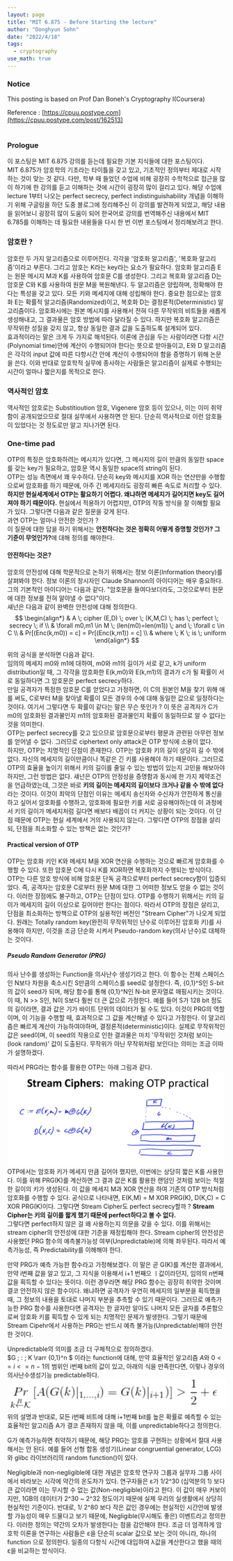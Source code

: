 ```yaml
---
layout: page
title: "MIT 6.875 - Before Starting the lecture"
author: "Donghyun Sohn"
date: "2022/4/18"
tags:
  - cryptography
use_math: true
---
```


### Notice

This posting is based on Prof Dan Boneh's Cryptography I(Coursera) <br>

Reference : [https://cpuu.postype.com](https://cpuu.postype.com/post/162513) 
  <br><br>
  
### Prologue
이 포스팅은 MIT 6.875 강의를 듣는데 필요한 기본 지식들에 대한 포스팅이다. <br>
MIT 6.875가 암호학의 기초라는 타이틀을 갖고 있고, 기초적인 정의부터 제대로 시작하는 것이 맞는 것 같다. 다만, 학부 때 들었던 수업에 비해 굉장히 수학적으로 접근을 많이 하기에 한 강의를 듣고 이해하는 것에 시간이 굉장히 많이 걸리고 있다. 해당 수업에 lecture 1부터 나오는 perfect secrecy, perfect indistinguishability 개념을 이해하기 위해 구글링을 하던 도중 블로그에 정리해주신 이 강의를 발견하게 되었고, 해당 내용을 읽어보니 굉장히 많이 도움이 되어 한국어로 강의를 번역해주신 내용에서 MIT 6.785를 이해하는 데 필요한 내용들을 다시 한 번 이번 포스팅에서 정리해보려고 한다. <br> 

### 암호란 ? 
암호란 두 가지 알고리즘으로 이루어진다. 각각을 '암호화 알고리즘', '복호화 알고리즘'이라고 부른다. 그리고 암호는 K라는 key라는 요소가 필요하다. 암호화 알고리즘 E는 원문 메시지 M과 K를 사용하여 암호문 C를 생성한다. 그리고 복호화 알고리즘 D는 암호문 C와 K를 사용하여 원문 M을 복원해낸다. 두 알고리즘은 양립하며, 정확해야 한다는 특성을 갖고 있다. 모든 키와 메세지에 대해 성립해야 한다. 중요한 점으로는 암호화 E는 확률적 알고리즘(Randomized)이고, 복호화 D는 결정론적(Deterministic) 알고리즘이다. 암호화시에는 원본 메시지를 사용해서 전혀 다른 무작위의 비트들을 새롭게 생성해내고, 그 결과물은 암호 방법에 따라 달라질 수 있다. 하지만 복호화 알고리즘은 무작위한 성질을 갖지 않고, 항상 동일한 결과 값을 도출하도록 설계되어 있다. <br>
효과적이라는 말은 크게 두 가지로 해석된다. 이론에 관심을 두는 사람이라면 다항 시간(Polynomial time)안에 계산이 수행되어야 한다는 뜻으로 받아들이고, E와 D 알고리즘은 각각의 input 값에 따른 다항시간 안에 계산이 수행되어야 함을 증명하기 위해 논문을 쓴다. 이와 반대로 암호학적 실무에 종사하는 사람들은 알고리즘이 실제로 수행되는 시간이 얼마나 짧은지를 목적으로 한다. <br>

### 역사적인 암호
역사적인 암호로는 Substitioution 암호, Vigenere 암호 등이 있으나, 이는 이미 취약함이 공개되었으므로 절대 실무에서 사용하면 안 된다. 단순히 역사적으로 이런 암호들이 있었다는 것 정도로만 알고 지나가면 된다. 

### One-time pad
OTP의 특징은 암호화하려는 메시지가 있다면, 그 메시지의 길이 만큼의 동일한 space를 갖는 key가 필요하고, 암호문 역시 동일한 space의 string이 된다. <br>
OTP는 성능 측면에서 꽤 우수하다. 단순히 key와 메시지를 XOR 하는 연산만을 수행함으로써 암호화를 하기 때문에, 아주 긴 메세지라도 굉장히 빠른 속도로 처리할 수 있다. <br>
<b>하지만 현실세계에서 OTP는 활요하기 어렵다. 왜냐하면 메세지가 길어지면 key도 길어져야 하기 때문이다.</b>
현실에서 적용하기 어렵지만, OTP의 작동 방식을 잘 이해할 필요가 있다. 그렇다면 다음과 같은 질문을 갖게 된다. <br>
과연 OTP는 얼마나 안전한 것인가 ? <br>
이 질문에 대한 답을 하기 위해서는 <b>안전하다는 것은 정확히 어떻게 증명할 것인가? 그 기준이 무엇인가?</b>에 대해 정의를 해야한다.<br>

#### 안전하다는 것은?
암호의 안전성에 대해 학문적으로 논하기 위해서는 정보 이론(Information theory)를 살펴봐야 한다. 정보 이론의 창시자인 Claude Shannon의 아이디어는 매우 중요하다. 그의 기본적인 아이디어는 다음과 같다. "암호문을 들여다보더라도, 그것으로부터 원문에 대한 정보를 전혀 알아낼 수 없다"이다. <br>
섀넌은 다음과 같이 완벽한 안전성에 대해 정의한다. 
$$
\begin{align*}
& A \; cipher (E,D) \; over \; (K,M,C) \; has \; perfect \; secrecy \; if \\
& \forall m0,m1 \in M \; (len(m0)=len(m1)) \; and \; \forall c \in C \\
& Pr[(Enc(k,m0)) = c] = Pr[(Enc(k,m1)) = c] \\
& where \; K \; is \; uniform 
\end{align*}
$$

위의 공식을 분석하면 다음과 같다. <br>
임의의 메세지 m0와 m1에 대하여, m0와 m1의 길이가 서로 같고, k가 uniform distribution일 때, 그 각각을 암호화한 E(k,m0)와 E(k,m1)의 결과가 c가 될 확률이 서로 동일하다면 그 암호문은 perfect secrecy하다. <br>
만일 공격자가 특정한 암호문 C를 얻었다고 가정하면, 이 C의 원본인 M을 찾기 위해 애를 써도, C로부터 M을 찾아낼 확률이 모든 경우의 수에 대해 동일한 값으로 일정하다는 것이다. 여기서 그렇다면 두 확률이 같다는 말은 무슨 뜻인가 ? 이 뜻은 공격자가 C가 m0의 암호화된 결과물인지 m1의 암호화된 결과물인지 확률이 동일하므로 알 수 없다는 것을 의미한다. <br>
OTP는 perfect secrecy를 갖고 있으므로 암호문으로부터 평문과 관련된 아무런 정보를 얻어낼 수 없다. 그러므로 ciphertext only attack은 OTP 방식에 소용이 없다. <br>
하지만, OTP는 치명적인 단점이 존재한다. OTP는 암호화 키의 길이 상당히 길 수 밖에 없다. 자신의 메세지의 길이만큼이나 똑같은 긴 키를 사용해야 하기 때문이다. 그러므로 OTP의 효율을 높이기 위해서 키의 길이를 줄일 수 있는 방법이 있는지 고민을 해보아야 하지만, 그런 방법은 없다. 섀넌은 OTP의 안정성을 증명함과 동시에 한 가지 제약조건을 언급하였는데, 그것은 바로 <b>키의 길이는 메세지의 길이보다 크거나 같을 수 밖에 없다</b>라는 것이다. 이것이 최악의 단점인 이유는 메세지 송신자와 수신자가 안전하게 통신을 하고 싶어서 암호화를 수행하고, 암호화에 필요한 키를 서로 공유해야하는데 이 과정에서 키의 길이가 메세지처럼 길다면 배보다 배꼽이 더 커지는 상황이 되는 것이다. 이 단점 때문에 OTP는 현실 세계에서 거의 사용되지 않는다. 그렇다면 OTP의 장점을 살리되, 단점을 최소화할 수 있는 방책은 없는 것인가? <br>

#### Practical version of OTP
OTP는 암호화 키인 K와 메세지 M을 XOR 연산을 수행하는 것으로 빠르게 암호화를 수행할 수 있다. 또한 암호문 C에 다시 K를 XOR하면 복호화까지 수행되는 방식이다. OTP는 다른 암호 방식에 비해 암호문 단독 공격으로부터 perfect secrecy함이 입증되었다. 즉, 공격자는 암호문 C로부터 원문 M에 대한 그 어떠한 정보도 얻을 수 없는 것이다. 이러한 장점에도 불구하고, OTP는 단점이 있다. OTP를 수행하기 위해서는 키의 길이가 메세지의 길이 이상으로 길어야만 한다는 점이다. 따라서 OTP의 장점은 살리고, 단점을 최소화하는 방책으로 OTP의 실용적인 버전인 "Stream Cipher"가 나오게 되었다. 원래는 Totally random key(완전히 무작위적인 난수로 이루어진 암호화 키)를 사용해야 하지만, 이것을 조금 단순화 시켜서 Pseudo-random key(의사 난수)로 대체하는 것이다. <br>

##### Pseudo Random Generator (PRG)
의사 난수를 생성하는 Function을 의사난수 생성기라고 한다. 이 함수는 전체 스페이스인 N보다 차원을 축소시킨 S만큼의 스페이스를 seed로 설정한다. 즉, {0,1}^S인 S-bit의 값이 seed가 되며, 해당 함수를 통해 {0,1}^N인 N-bit 문자열로 매핑시키는 것이다. 이 때, N >> S인, N이 S보다 훨씬 더 큰 값으로 가정한다. 예를 들어 S가 128 bit 정도의 길이라면, 결과 값은 기가 바이트 단위의 데이터가 될 수도 있다. 이것이 PRG의 역할이며, 이 기능을 수행할 때, 효과적으로 그 값을 계산해낼 수 있다고 가정한다. 이 알고리즘은 빠르게 계산이 가능하여야하며, 결정론적(deterministic)이다. 실제로 무작위적인 값은 seed이며, 이 seed의 작용으로 인한 결과물은 마치 '무작위인 것처럼 보이는 (look random)' 값이 도출된다. 무작위가 아닌 무작위처럼 보인다는 의미는 조금 이따가 설명하겠다. <br>

따라서 PRG라는 함수를 활용한 OTP는 아래 그림과 같다. <br>
<img src = "./prologue/figure1.png" width = "500"> <br>
OTP에서는 암호화 키가 메세지 만큼 길어야 했지만, 이번에는 상당히 짧은 K를 사용한다. 이를 위해 PRG(K)를 계산하면 그 결과 값은 K를 활용한 랜덤인 것처럼 보이는 적절한 길이의 키가 생성된다. 이 값을 메세지 M과 XOR 연산을 하여 기존의 OTP 방식처럼 암호화를 수행할 수 있다. 공식으로 나타내면,  E(K,M) = M XOR PRG(K), D(K,C) = C XOR PRG(K)이다. 그렇다면 Stream Cipher도 perfect secrecy할까 ? <b>Stream Cipher는 키의 길이를 짧게 했기 때문에 perfect하다고 볼 수 없다. </b> <br>
그렇다면 perfect하지 않은 걸 왜 사용하는지 의문을 갖을 수 있다. 이를 위해서는 stream cipher의 안전성에 대한 기준을 재정립해야 한다. Stream cipher의 안전성은 사용했던 PRG 함수의 예측불가능성 여부(Unpredictable)에 의해 좌우된다. 따라서 예측가능성, 즉 Predictability를 이해해야 한다. <br>

만약 PRG가 예측 가능한 함수라고 가정해보겠다. 이 말은 곧 G(K)를 계산한 결과에서, 만약 i번째 값을 알고 있고, 그 지식을 이용해서 i+1 번째으 ㅣ값이라던지, 임의의 n번째 값을 획득할 수 있다는 뜻이다. 이런 경우라면 해당 PRG 함수는 굉장히 취약한 것이며 결코 안전하지 않은 함수이다. 왜냐하면 공격자가 우연히 메세지의 일부분을 획득했을 때, 그 정보의 내용을 토대로 나머지 부분을 추측할 수 있기 때문이다. 그러므로 예측가능한 PRG 함수를 사용한다면 공격자는 한 글자만 알아도 나머지 모든 글자를 추론함으로써 암호화 키를 획득할 수 있게 되는 치명적인 문제가 발생한다. 그렇기 때문에 Stream Cipehr에서 사용하는 PRG는 반드시 예측 불가능(Unpredictable)해야 안전한 것이다. <br>

Unpredictable의 의미를 조금 더 구체적으로 정의하겠다. <br>
$G \; : \; K \rarr {0,1}^n $
이라는 function에 대해, 만약 효율적인 알고리즘 $A$와 $0<=i<=n-1$의 범위인 i번째 bit의 값이 있고, 아래의 식을 만족한다면, 이렇나 경우의 의사난수생성기능 predictable하다. <br>
<img src = "./prologue/figure2.png"> <br>
위의 설명과 반대로, 모든 i번째 비트에 대해 i+1번째 bit를 높은 확률로 예측할 수 있는 효율적인 알고리즘 A가 결코 존재하지 않을 때, 이를 unpredictable하다고 정의한다. <br>

G가 예측가능하면 취약하기 때문에, 해당 PRG는 암호를 구현하는 상황에서 절대 사용해서는 안 된다. 예를 들어  선형 합동 생성기(Linear congruential generator, LCG)와 glibc 라이브러리의 random function()이 있다. <br>

Negligible과 non-negligible에 대한 개념은 암호학 연구자 그룹과 실무자 그룹 사이에서 바라보는 시각에 약간의 온도차가 있다. 연구자들은 ε가 1/2^30 (십억분의 1) 보다 큰 값이라면 이는 무시할 수 없는 값(Non-negligible)이라고 한다. 이 값이 매우 커보이지만, 1GB의 데이터가 2^30 ~ 2^32 정도이기 때문에 실제 우리의 실생활에서 상당히 현실적인 기준이다. 반대로, 1/ 2^80 보다 작은 값인 경우에는 현실적인 시간안에 발생할 가능성이 매우 드물다고 보기 때문에, Negligible(무시해도 좋은) 이벤트라고 정의한다. 이러한 정의는 약간의 오차가 발생한다는 점을 감안해야 한다. 조금 더 엄격하게 암호학 이론을 연구하는 사람들은 ε을 단순히 scalar 값으로 보는 것이 아니라, 하나의 function 으로 정의한다. 일종의 다항식 시간에 대입하여 λ값을 계산한다고 했을 때의 ε을 비교하는 방식이다.


